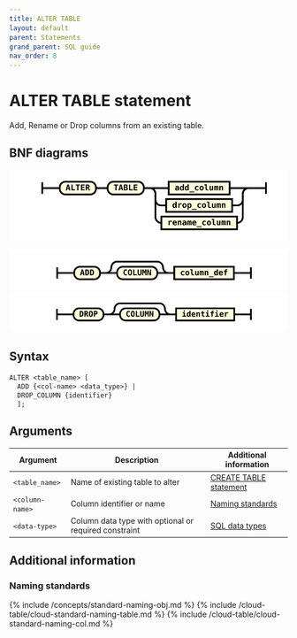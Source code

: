 ```yaml
---
title: ALTER TABLE
layout: default
parent: Statements
grand_parent: SQL guide
nav_order: 8
---
```


# ALTER TABLE statement

Add, Rename or Drop columns from an existing table.

## BNF diagrams

<!---NOTE: alter_table_stmt.svg IS WRONG:
* It omits table_name
* RENAME is not yet implemented so needs to be removed (see below)
The statement in the Syntax is correct and I've tested it-->
![expr](/assets/images/sql-guide/alter_table_stmt.svg)

<!--RENAME generates an error:
"query error: internal error (/builds/molecula/featurebase/sql3/planner/opaltertable.go:112) column rename is unimplemented"
Once it's implemented:
1. add RENAME back into the BNF diagram
2. add the following SQL to the Syntax (between ADD and DROP) once it's implemented:

RENAME COLUMN {column_name to column_name } |

3. Create an equivalent BNF diagram
-->

![expr](/assets/images/sql-guide/add_column.svg)
![expr](/assets/images/sql-guide/drop_column.svg)

## Syntax

```
ALTER <table_name> [
  ADD {<col-name> <data_type>} |
  DROP_COLUMN {identifier}
  ];
```

## Arguments

| Argument | Description | Additional information |
|---|---|---|
| `<table_name>` | Name of existing table to alter | [CREATE TABLE statement](/docs/sql-guide/statements/statement-table-create) |
| `<column-name>` | Column identifier or name | [Naming standards](#naming-standards) |
| `<data-type>` | Column data type with optional or required constraint | [SQL data types](/docs/sql-guide/data-types/data-types-home) |

## Additional information

### Naming standards

{% include /concepts/standard-naming-obj.md %}
{% include /cloud-table/cloud-standard-naming-table.md %}
{% include /cloud-table/cloud-standard-naming-col.md %}
